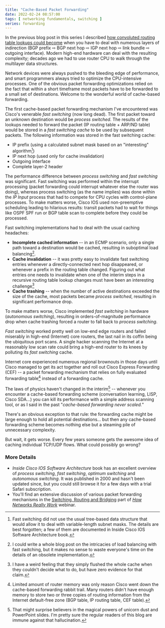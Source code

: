 ```yaml
---
title: "Cache-Based Packet Forwarding"
date: 2022-02-24 08:57:00
tags: [ networking fundamentals, switching ]
series: forwarding
---
```

In the previous blog post in this series I described [how convoluted routing table lookups could become](/2022/02/packet-forwarding-header-lookup.html) when you have to deal with numerous layers of indirection (BGP prefix ⇨ BGP next hop ⇨ IGP next hop ⇨ link bundle ⇨ outgoing interface). Modern high-end hardware can deal with the resulting complexity; decades ago we had to use router CPU to walk through the multilayer data structures.

Network devices were always pushed to the bleeding edge of performance, and smart programmers always tried to optimize the CPU-intensive processes. One of the obvious packet forwarding optimizations relied on the fact that within a short timeframe most packets have to be forwarded to a small set of destinations. Welcome to the wonderful world of cache-based forwarding.
<!--more-->
The first cache-based packet forwarding mechanism I've encountered was Cisco's venerable *fast switching* (now long dead). The first packet toward an unknown destination would be *process switched*. The results of the lookups needed to forward the packet (IP routing table + ARP/ND table) would be stored in a *fast switching cache* to be used by subsequent packets. The following information was stored in the fast switching cache:

* IP prefix (using a calculated subnet mask based on an "interesting" algorithm[^PFX])
* IP next hop (used only for cache invalidation)
* Outgoing interface
* Complete layer-2 header

[^PFX]: Fast switching did not use the usual tree-based data structure that would allow it to deal with variable-length subnet masks. The details are best forgotten; a few of them are documented in Inside Cisco IOS Software Architecture book.

The performance difference between *process switching* and *fast switching* was significant. Fast switching was performed within the interrupt processing (packet forwarding could interrupt whatever else the router was doing), whereas process switching (as the name implies) was done within the *IP Input* process that had to compete for CPU cycles with control-plane processes. To make matters worse, Cisco IOS used non-preemptive scheduling leading to hilarious results: transit packets had to wait for things like OSPF SPF run or BGP table scan to complete before they could be processed.

Fast switching implementations had to deal with the usual caching headaches:

* **Incomplete cached information** -- in an ECMP scenario, only a single path toward a destination would be cached, resulting in suboptimal load balancing[^LB].
* **Cache invalidation** -- it was pretty easy to invalidate fast switching entries whenever a directly-connected next hop disappeared, or whenever a prefix in the routing table changed. Figuring out what entries one needs to invalidate when one of the interim steps in a recursive routing table lookup changes must have been an interesting challenge[^FLUSH]
* **Cache trashing** -- when the number of active destinations exceeded the size of the cache, most packets became *process switched*, resulting in significant performance drop.

[^LB]: I could write a whole blog post on the intricacies of load balancing with fast switching, but it makes no sense to waste everyone's time on the details of an obsolete implementation.

[^FLUSH]: I have a weird feeling that they simply flushed the whole cache when they couldn't decide what to do, but have zero evidence for that claim.

To make matters worse, Cisco implemented *fast switching* in hardware (*autonomous switching*), resulting in orders-of-magnitude performance drop when cache trashing forced a router to fall back to *process switching*.

*Fast switching* worked pretty well on low-end edge routers and failed miserably in high-end (Internet) core routers, the last nail in its coffin being the ubiquitous port scans. A single hacker scanning the Internet at a reasonably low scan rate could bring a high-end router to its knees by polluting its *fast switching* cache.

Internet core experienced numerous regional brownouts in those days until Cisco managed to get its act together and roll out Cisco Express Forwarding (CEF) -- a packet forwarding mechanism that relies on fully evaluated forwarding table[^MEM] instead of a forwarding cache.

The laws of physics haven't changed in the interim[^MAGIC] -- whenever you encounter a cache-based forwarding scheme (conversation learning, LISP, Cisco SDA...) you can kill its performance with a simple address scanning tool, or as I said in the past "*cache-based forwarding never scaled.*"

There's an obvious exception to that rule: the forwarding cache might be large enough to hold all potential destinations... but then any cache-based forwarding scheme becomes nothing else but a steaming pile of unnecessary complexity.

But wait, it gets worse. Every few years someone gets the awesome idea of caching individual TCP/UDP flows. What could possibly go wrong?

### More Details

* *Inside Cisco IOS Software Architecture* book has an excellent overview of *process switching*, *fast switching*, *optimum switching* and *autonomous switching*. It was published in 2000 and hasn't been updated since, but you could still browse it for a few days with a trial Safari subscription.
* You'll find an extensive discussion of various packet forwarding mechanisms in the [Switching, Routing and Bridging](https://my.ipspace.net/bin/list?id=Net101#SWITCH) part of _[How Networks Really Work](https://www.ipspace.net/How_Networks_Really_Work)_ webinar.

[^MEM]: Limited amount of router memory was only reason Cisco went down the cache-based forwarding rabbit trail. Many routers didn't have enough memory to store two or three copies of routing information from the Internet default-free zone (BGP table, IP routing table, CEF table).

[^MAGIC]: That might surprise believers in the magical powers of unicorn dust and PowerPoint slides. I'm pretty sure the regular readers of this blog are immune against that hallucination.
